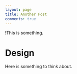 ```yaml
---
layout: page
title: Another Post
comments: true
---
```


!This is something.

# Design

Here is something to think about.
